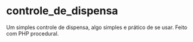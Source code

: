 # controle_de_dispensa
Um simples controle de dispensa, algo simples e prático de se usar. Feito com PHP procedural. 

